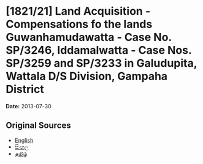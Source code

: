 # [1821/21] Land Acquisition - Compensations fo the lands Guwanhamudawatta - Case No. SP/3246, Iddamalwatta - Case Nos. SP/3259 and SP/3233 in Galudupita, Wattala D/S Division, Gampaha District

**Date:** 2013-07-30

## Original Sources

- [English](https://documents.gov.lk/view/extra-gazettes/2013/7/1821-21_E.pdf)
- [සිංහල](https://documents.gov.lk/view/extra-gazettes/2013/7/1821-21_S.pdf)
- [தமிழ்](https://documents.gov.lk/view/extra-gazettes/2013/7/1821-21_T.pdf)
